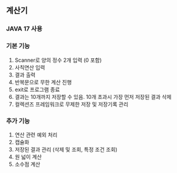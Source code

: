 ## 계산기

### JAVA 17 사용

### 기본 기능
1. Scanner로 양의 정수 2개 입력 (0 포함)
2. 사칙연산 입력 
3. 결과 출력
4. 반복문으로 무한 계산 진행
5. exit로 프로그램 종료
6. 결과는 10개까지 저장할 수 있음.  10개 초과시 가장 먼저 저장된 결과 삭제
7. 컬렉션즈 프레임워크로 무제한 저장 및 저장기록 관리

### 추가 기능
1. 연산 관련 예외 처리
2. 캡슐화
3. 저장된 결과 관리 (삭제 및 조회, 특정 조건 조회)
4. 원 넓이 계산
5. 소수점 계산
